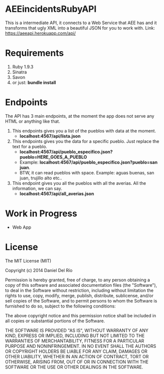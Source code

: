AEEincidentsRubyAPI
================

This is a intermediate API, it connects to a Web Service that AEE has and it transforms that ugly XML into a 
beautiful JSON for you to work with.
Link: https://aeeapi.herokuapp.com/api/

Requirements
=============
1. Ruby 1.9.3
2. Sinatra
3. Savon
4. or just: **bundle install**

Endpoints
===========

The API has 3 main endpoints, at the moment the app does not serve any HTML or anything like that.

1. This endpoints gives you a list of the pueblos with data at the moment. 
	* **localhost:4567/api/lista.json**
2. This endpoints gives you the data for a specific pueblo. Just replace the text for a pueblo. 
	* **localhost:4567/api/pueblo_especifico.json?pueblo=HERE_GOES_A_PUEBLO**  
	* Example: **localhost:4567/api/pueblo_especifico.json?pueblo=san juan**. 
	* BTW, it can read pueblos with space. Example: aguas buenas, san juan, trujillo alto etc..
3. This endpoint gives you all the pueblos with all the averias. All the information, we can say. 
	* **localhost:4567/api/all_averias.json**

Work in Progress
=================
* Web App


License
============
The MIT License (MIT)

Copyright (c) 2014 Daniel Del Río

Permission is hereby granted, free of charge, to any person obtaining a copy
of this software and associated documentation files (the "Software"), to deal
in the Software without restriction, including without limitation the rights
to use, copy, modify, merge, publish, distribute, sublicense, and/or sell
copies of the Software, and to permit persons to whom the Software is
furnished to do so, subject to the following conditions:

The above copyright notice and this permission notice shall be included in
all copies or substantial portions of the Software.

THE SOFTWARE IS PROVIDED "AS IS", WITHOUT WARRANTY OF ANY KIND, EXPRESS OR
IMPLIED, INCLUDING BUT NOT LIMITED TO THE WARRANTIES OF MERCHANTABILITY,
FITNESS FOR A PARTICULAR PURPOSE AND NONINFRINGEMENT. IN NO EVENT SHALL THE
AUTHORS OR COPYRIGHT HOLDERS BE LIABLE FOR ANY CLAIM, DAMAGES OR OTHER
LIABILITY, WHETHER IN AN ACTION OF CONTRACT, TORT OR OTHERWISE, ARISING FROM,
OUT OF OR IN CONNECTION WITH THE SOFTWARE OR THE USE OR OTHER DEALINGS IN
THE SOFTWARE.